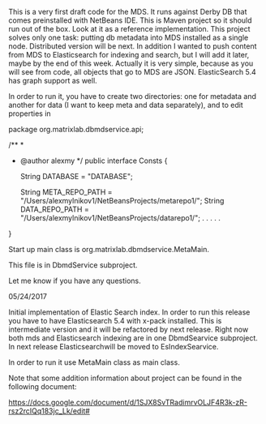 This is a very first draft code for the MDS. It runs against Derby DB that comes preinstalled with NetBeans IDE. This is Maven project so it should run out of the box.
Look at it as a reference implementation. This project solves only one task: putting db metadata into MDS installed as a single node. Distributed version will be next.
In addition I wanted to push content from MDS to Elasticsearch for indexing and search, but I will add it later, maybe by the end of this week. Actually it is very simple, because as you will see from code, all objects that go to MDS are JSON. ElasticSearch 5.4 has graph support as well. 

In order to run it, you have to create two directories: one for metadata and another for data (I want to keep meta and data separately), and to edit properties in

 
package org.matrixlab.dbmdservice.api;

/**
 *
 * @author alexmy
 */
public interface Consts {
    
    String DATABASE = "DATABASE";
    
    String META_REPO_PATH = "/Users/alexmylnikov1/NetBeansProjects/metarepo1/";
    String DATA_REPO_PATH = "/Users/alexmylnikov1/NetBeansProjects/datarepo1/";
. . . . . 
 
}

Start up main class is org.matrixlab.dbmdservice.MetaMain.

This file is in DbmdService subproject.

Let me know if you have any questions.

05/24/2017

Initial implementation of Elastic Search index. In order to run this release you have to have Elasticsearch 5.4 with x-pack installed. 
This is intermediate version and it will be refactored by next release. Right now both mds and Elasticsearch indexing are in one DbmdSearvice subproject.
In next release Elasticsearchwill be moved to EsIndexSearvice.

In order to run it use MetaMain class as main class. 

Note that some addition information about project can be found in the following document:

https://docs.google.com/document/d/1SJX8SvTRadimrvOLJF4R3k-zR-rsz2rcIQq183jc_Lk/edit#